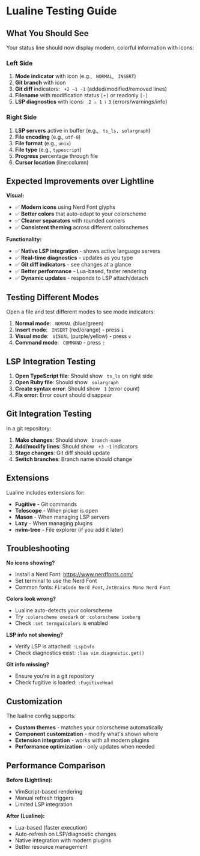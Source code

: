 # Lualine Testing Guide

## What You Should See

Your status line should now display modern, colorful information with icons:

### Left Side
1. **Mode indicator** with icon (e.g., ` NORMAL`, ` INSERT`)
2. **Git branch** with  icon
3. **Git diff** indicators: ` +2 ~1 -1` (added/modified/removed lines)
4. **Filename** with modification status `[+]` or readonly `[-]`
5. **LSP diagnostics** with icons:  ` 2 ⚠ 1 ℹ 3` (errors/warnings/info)

### Right Side
1. **LSP servers** active in buffer (e.g., ` ts_ls, solargraph`)
2. **File encoding** (e.g., `utf-8`)
3. **File format** (e.g., `unix`)
4. **File type** (e.g., `typescript`)
5. **Progress** percentage through file
6. **Cursor location** (line:column)

## Expected Improvements over Lightline

**Visual:**
- ✅ **Modern icons** using Nerd Font glyphs
- ✅ **Better colors** that auto-adapt to your colorscheme
- ✅ **Cleaner separators** with rounded corners
- ✅ **Consistent theming** across different colorschemes

**Functionality:**
- ✅ **Native LSP integration** - shows active language servers
- ✅ **Real-time diagnostics** - updates as you type
- ✅ **Git diff indicators** - see changes at a glance
- ✅ **Better performance** - Lua-based, faster rendering
- ✅ **Dynamic updates** - responds to LSP attach/detach

## Testing Different Modes

Open a file and test different modes to see mode indicators:

1. **Normal mode**: ` NORMAL` (blue/green)
2. **Insert mode**: ` INSERT` (red/orange) - press `i`
3. **Visual mode**: ` VISUAL` (purple/yellow) - press `v`
4. **Command mode**: ` COMMAND` - press `:`

## LSP Integration Testing

1. **Open TypeScript file**: Should show ` ts_ls` on right side
2. **Open Ruby file**: Should show ` solargraph` 
3. **Create syntax error**: Should show ` 1` (error count)
4. **Fix error**: Error count should disappear

## Git Integration Testing

In a git repository:
1. **Make changes**: Should show ` branch-name`
2. **Add/modify lines**: Should show ` +3 ~1` indicators
3. **Stage changes**: Git diff should update
4. **Switch branches**: Branch name should change

## Extensions

Lualine includes extensions for:
- **Fugitive** - Git commands
- **Telescope** - When picker is open
- **Mason** - When managing LSP servers
- **Lazy** - When managing plugins
- **nvim-tree** - File explorer (if you add it later)

## Troubleshooting

**No icons showing?**
- Install a Nerd Font: https://www.nerdfonts.com/
- Set terminal to use the Nerd Font
- Common fonts: `FiraCode Nerd Font`, `JetBrains Mono Nerd Font`

**Colors look wrong?**
- Lualine auto-detects your colorscheme
- Try `:colorscheme onedark` or `:colorscheme iceberg`
- Check `:set termguicolors` is enabled

**LSP info not showing?**
- Verify LSP is attached: `:LspInfo`
- Check diagnostics exist: `:lua vim.diagnostic.get()`

**Git info missing?**
- Ensure you're in a git repository
- Check fugitive is loaded: `:FugitiveHead`

## Customization

The lualine config supports:
- **Custom themes** - matches your colorscheme automatically
- **Component customization** - modify what's shown where
- **Extension integration** - works with all modern plugins
- **Performance optimization** - only updates when needed

## Performance Comparison

**Before (Lightline):**
- VimScript-based rendering
- Manual refresh triggers
- Limited LSP integration

**After (Lualine):**
- Lua-based (faster execution)
- Auto-refresh on LSP/diagnostic changes
- Native integration with modern plugins
- Better resource management